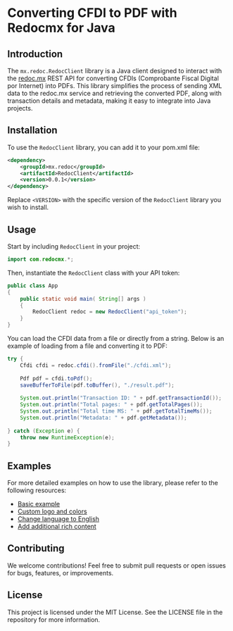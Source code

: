 # Converting CFDI to PDF with Redocmx for Java

## Introduction

The `mx.redoc.RedocClient` library is a Java client designed to interact with the [redoc.mx](https://redoc.mx) REST API for converting CFDIs (Comprobante Fiscal Digital por Internet) into PDFs. This library simplifies the process of sending XML data to the redoc.mx service and retrieving the converted PDF, along with transaction details and metadata, making it easy to integrate into Java projects.

## Installation

To use the `RedocClient` library, you can add it to your pom.xml file:

```xml
<dependency>
    <groupId>mx.redoc</groupId>
    <artifactId>RedocClient</artifactId>
    <version>0.0.1</version>
</dependency>
```

Replace `<VERSION>` with the specific version of the `RedocClient` library you wish to install.

## Usage

Start by including `RedocClient` in your project:

```java
import com.redocmx.*;
```

Then, instantiate the `RedocClient` class with your API token:

```java
public class App
{
    public static void main( String[] args )
    {
        RedocClient redoc = new RedocClient("api_token");
    }
}
```

You can load the CFDI data from a file or directly from a string. Below is an example of loading from a file and converting it to PDF:

```java
try {
    Cfdi cfdi = redoc.cfdi().fromFile("./cfdi.xml");
    
    Pdf pdf = cfdi.toPdf();
    saveBufferToFile(pdf.toBuffer(), "./result.pdf");
    
    System.out.println("Transaction ID: " + pdf.getTransactionId());
    System.out.println("Total pages: " + pdf.getTotalPages());
    System.out.println("Total time MS: " + pdf.getTotalTimeMs());
    System.out.println("Metadata: " + pdf.getMetadata());
    
} catch (Exception e) {
    throw new RuntimeException(e);
}
```

## Examples

For more detailed examples on how to use the library, please refer to the following resources:


- [Basic example](https://github.com/redocmx/cfdi-a-pdf-ejemplos)
- [Custom logo and colors](https://github.com/redocmx/cfdi-a-pdf-ejemplos)
- [Change language to English](https://github.com/redocmx/cfdi-a-pdf-ejemplos)
- [Add additional rich content](https://github.com/redocmx/cfdi-a-pdf-ejemplos)



## Contributing

We welcome contributions! Feel free to submit pull requests or open issues for bugs, features, or improvements.

## License

This project is licensed under the MIT License. See the LICENSE file in the repository for more information.